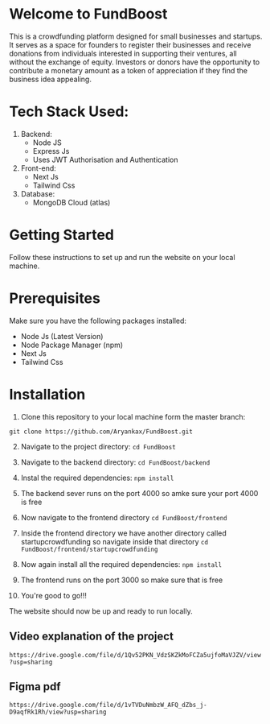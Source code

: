 # Welcome to FundBoost
This is a crowdfunding platform designed for small businesses and startups. It serves as a space for founders to register their businesses and receive donations from individuals interested in supporting their ventures, all without the exchange of equity. Investors or donors have the opportunity to contribute a monetary amount as a token of appreciation if they find the business idea appealing.

# Tech Stack Used: 
1. Backend: 
   - Node JS
   - Express Js
   - Uses JWT Authorisation and Authentication
2. Front-end:
    - Next Js
    - Tailwind Css
3. Database:
    - MongoDB Cloud (atlas)

# Getting Started
Follow these instructions to set up and run the website on your local machine.

# Prerequisites
Make sure you have the following packages installed: 

- Node Js (Latest Version)
- Node Package Manager (npm)
- Next Js
- Tailwind Css

# Installation 
1. Clone this repository to your local machine form the master branch:

`git clone https://github.com/Aryankax/FundBoost.git`

2. Navigate to the project directory:
`cd FundBoost`

3. Navigate to the backend directory:
`cd FundBoost/backend`

4. Instal the required dependencies:
`npm install`

5. The backend sever runs on the port 4000 so amke sure your port 4000 is free 
6. Now navigate to the frontend directory
`cd FundBoost/frontend`
7. Inside the frontend directory we have another directory called startupcrowdfunding so navigate inside that directory
`cd FundBoost/frontend/startupcrowdfunding`
8. Now again install all the required dependencies:
`npm install`
9. The frontend runs on the port 3000 so make sure that is free
10. You're good to go!!!

The website should now be up and ready to run locally. 

## Video explanation of the project
`https://drive.google.com/file/d/1Qv52PKN_VdzSKZkMoFCZa5ujfoMaVJZV/view?usp=sharing`

## Figma pdf 
`https://drive.google.com/file/d/1vTVDuNmbzW_AFQ_dZbs_j-D9aqfRk1Rh/view?usp=sharing`








